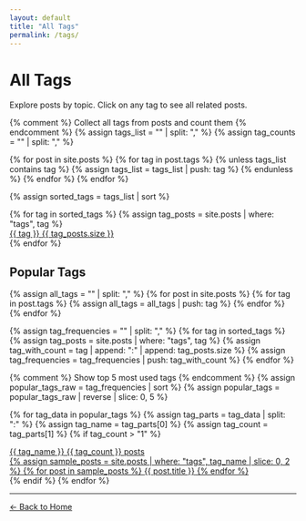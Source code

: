 ```yaml
---
layout: default
title: "All Tags"
permalink: /tags/
---
```


# All Tags

Explore posts by topic. Click on any tag to see all related posts.

{% comment %}
  Collect all tags from posts and count them
{% endcomment %}
{% assign tags_list = "" | split: "," %}
{% assign tag_counts = "" | split: "," %}

{% for post in site.posts %}
  {% for tag in post.tags %}
    {% unless tags_list contains tag %}
      {% assign tags_list = tags_list | push: tag %}
    {% endunless %}
  {% endfor %}
{% endfor %}

{% assign sorted_tags = tags_list | sort %}

<div class="tags-cloud">
  {% for tag in sorted_tags %}
    {% assign tag_posts = site.posts | where: "tags", tag %}
    <div class="tag-item">
      <a href="/tags/{{ tag | slugify }}/" class="tag-link">
        <span class="tag-name">{{ tag }}</span>
        <span class="tag-count">{{ tag_posts.size }}</span>
      </a>
    </div>
  {% endfor %}
</div>

## Popular Tags

<div class="popular-tags">
  {% assign all_tags = "" | split: "," %}
  {% for post in site.posts %}
    {% for tag in post.tags %}
      {% assign all_tags = all_tags | push: tag %}
    {% endfor %}
  {% endfor %}
  
  {% assign tag_frequencies = "" | split: "," %}
  {% for tag in sorted_tags %}
    {% assign tag_posts = site.posts | where: "tags", tag %}
    {% assign tag_with_count = tag | append: ":" | append: tag_posts.size %}
    {% assign tag_frequencies = tag_frequencies | push: tag_with_count %}
  {% endfor %}
  
  {% comment %} Show top 5 most used tags {% endcomment %}
  {% assign popular_tags_raw = tag_frequencies | sort %}
  {% assign popular_tags = popular_tags_raw | reverse | slice: 0, 5 %}
  
  {% for tag_data in popular_tags %}
    {% assign tag_parts = tag_data | split: ":" %}
    {% assign tag_name = tag_parts[0] %}
    {% assign tag_count = tag_parts[1] %}
    {% if tag_count > "1" %}
      <div class="popular-tag">
        <a href="/tags/{{ tag_name | slugify }}/" class="popular-tag-link">
          <span class="popular-tag-name">{{ tag_name }}</span>
          <span class="popular-tag-count">{{ tag_count }} posts</span>
          <div class="popular-tag-preview">
            {% assign sample_posts = site.posts | where: "tags", tag_name | slice: 0, 2 %}
            {% for post in sample_posts %}
              <span class="sample-post">{{ post.title }}</span>
            {% endfor %}
          </div>
        </a>
      </div>
    {% endif %}
  {% endfor %}
</div>

---

<div class="tags-navigation">
  <a href="{{ '/' | relative_url }}" class="btn-link">← Back to Home</a>
</div>